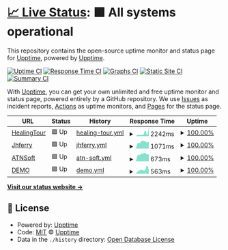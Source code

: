 # [📈 Live Status](https://upptime.github.io/upptime): <!--live status--> **🟩 All systems operational**

This repository contains the open-source uptime monitor and status page for [Upptime](https://upptime.js.org), powered by [Upptime](https://github.com/upptime/upptime).

[![Uptime CI](https://github.com/worick/upptime/workflows/Uptime%20CI/badge.svg)](https://github.com/worick/upptime/actions?query=workflow%3A%22Uptime+CI%22)
[![Response Time CI](https://github.com/worick/upptime/workflows/Response%20Time%20CI/badge.svg)](https://github.com/worick/upptime/actions?query=workflow%3A%22Response+Time+CI%22)
[![Graphs CI](https://github.com/worick/upptime/workflows/Graphs%20CI/badge.svg)](https://github.com/worick/upptime/actions?query=workflow%3A%22Graphs+CI%22)
[![Static Site CI](https://github.com/worick/upptime/workflows/Static%20Site%20CI/badge.svg)](https://github.com/worick/upptime/actions?query=workflow%3A%22Static+Site+CI%22)
[![Summary CI](https://github.com/worick/upptime/workflows/Summary%20CI/badge.svg)](https://github.com/worick/upptime/actions?query=workflow%3A%22Summary+CI%22)

With [Upptime](https://upptime.js.org), you can get your own unlimited and free uptime monitor and status page, powered entirely by a GitHub repository. We use [Issues](https://github.com/upptime/upptime/issues) as incident reports, [Actions](https://github.com/worick/upptime/actions) as uptime monitors, and [Pages](https://upptime.github.io/upptime) for the status page.

<!--start: status pages-->
<!-- This summary is generated by Upptime (https://github.com/upptime/upptime) -->
<!-- Do not edit this manually, your changes will be overwritten -->
<!-- prettier-ignore -->
| URL | Status | History | Response Time | Uptime |
| --- | ------ | ------- | ------------- | ------ |
| <img alt="" src="https://icons.duckduckgo.com/ip3/www.healingtour.com.ico" height="13"> [HealingTour](https://www.healingtour.com) | 🟩 Up | [healing-tour.yml](https://github.com/worick/upptime/commits/HEAD/history/healing-tour.yml) | <details><summary><img alt="Response time graph" src="./graphs/healing-tour/response-time-week.png" height="20"> 2242ms</summary><br><a href="https://worick.github.io/upptime/history/healing-tour"><img alt="Response time 1546" src="https://img.shields.io/endpoint?url=https%3A%2F%2Fraw.githubusercontent.com%2Fworick%2Fupptime%2FHEAD%2Fapi%2Fhealing-tour%2Fresponse-time.json"></a><br><a href="https://worick.github.io/upptime/history/healing-tour"><img alt="24-hour response time 6196" src="https://img.shields.io/endpoint?url=https%3A%2F%2Fraw.githubusercontent.com%2Fworick%2Fupptime%2FHEAD%2Fapi%2Fhealing-tour%2Fresponse-time-day.json"></a><br><a href="https://worick.github.io/upptime/history/healing-tour"><img alt="7-day response time 2242" src="https://img.shields.io/endpoint?url=https%3A%2F%2Fraw.githubusercontent.com%2Fworick%2Fupptime%2FHEAD%2Fapi%2Fhealing-tour%2Fresponse-time-week.json"></a><br><a href="https://worick.github.io/upptime/history/healing-tour"><img alt="30-day response time 1310" src="https://img.shields.io/endpoint?url=https%3A%2F%2Fraw.githubusercontent.com%2Fworick%2Fupptime%2FHEAD%2Fapi%2Fhealing-tour%2Fresponse-time-month.json"></a><br><a href="https://worick.github.io/upptime/history/healing-tour"><img alt="1-year response time 1546" src="https://img.shields.io/endpoint?url=https%3A%2F%2Fraw.githubusercontent.com%2Fworick%2Fupptime%2FHEAD%2Fapi%2Fhealing-tour%2Fresponse-time-year.json"></a></details> | <details><summary><a href="https://worick.github.io/upptime/history/healing-tour">100.00%</a></summary><a href="https://worick.github.io/upptime/history/healing-tour"><img alt="All-time uptime 99.92%" src="https://img.shields.io/endpoint?url=https%3A%2F%2Fraw.githubusercontent.com%2Fworick%2Fupptime%2FHEAD%2Fapi%2Fhealing-tour%2Fuptime.json"></a><br><a href="https://worick.github.io/upptime/history/healing-tour"><img alt="24-hour uptime 100.00%" src="https://img.shields.io/endpoint?url=https%3A%2F%2Fraw.githubusercontent.com%2Fworick%2Fupptime%2FHEAD%2Fapi%2Fhealing-tour%2Fuptime-day.json"></a><br><a href="https://worick.github.io/upptime/history/healing-tour"><img alt="7-day uptime 100.00%" src="https://img.shields.io/endpoint?url=https%3A%2F%2Fraw.githubusercontent.com%2Fworick%2Fupptime%2FHEAD%2Fapi%2Fhealing-tour%2Fuptime-week.json"></a><br><a href="https://worick.github.io/upptime/history/healing-tour"><img alt="30-day uptime 99.80%" src="https://img.shields.io/endpoint?url=https%3A%2F%2Fraw.githubusercontent.com%2Fworick%2Fupptime%2FHEAD%2Fapi%2Fhealing-tour%2Fuptime-month.json"></a><br><a href="https://worick.github.io/upptime/history/healing-tour"><img alt="1-year uptime 99.92%" src="https://img.shields.io/endpoint?url=https%3A%2F%2Fraw.githubusercontent.com%2Fworick%2Fupptime%2FHEAD%2Fapi%2Fhealing-tour%2Fuptime-year.json"></a></details>
| <img alt="" src="https://icons.duckduckgo.com/ip3/www.jhferry.com.ico" height="13"> [Jhferry](https://www.jhferry.com) | 🟩 Up | [jhferry.yml](https://github.com/worick/upptime/commits/HEAD/history/jhferry.yml) | <details><summary><img alt="Response time graph" src="./graphs/jhferry/response-time-week.png" height="20"> 1071ms</summary><br><a href="https://worick.github.io/upptime/history/jhferry"><img alt="Response time 1095" src="https://img.shields.io/endpoint?url=https%3A%2F%2Fraw.githubusercontent.com%2Fworick%2Fupptime%2FHEAD%2Fapi%2Fjhferry%2Fresponse-time.json"></a><br><a href="https://worick.github.io/upptime/history/jhferry"><img alt="24-hour response time 1103" src="https://img.shields.io/endpoint?url=https%3A%2F%2Fraw.githubusercontent.com%2Fworick%2Fupptime%2FHEAD%2Fapi%2Fjhferry%2Fresponse-time-day.json"></a><br><a href="https://worick.github.io/upptime/history/jhferry"><img alt="7-day response time 1071" src="https://img.shields.io/endpoint?url=https%3A%2F%2Fraw.githubusercontent.com%2Fworick%2Fupptime%2FHEAD%2Fapi%2Fjhferry%2Fresponse-time-week.json"></a><br><a href="https://worick.github.io/upptime/history/jhferry"><img alt="30-day response time 986" src="https://img.shields.io/endpoint?url=https%3A%2F%2Fraw.githubusercontent.com%2Fworick%2Fupptime%2FHEAD%2Fapi%2Fjhferry%2Fresponse-time-month.json"></a><br><a href="https://worick.github.io/upptime/history/jhferry"><img alt="1-year response time 1095" src="https://img.shields.io/endpoint?url=https%3A%2F%2Fraw.githubusercontent.com%2Fworick%2Fupptime%2FHEAD%2Fapi%2Fjhferry%2Fresponse-time-year.json"></a></details> | <details><summary><a href="https://worick.github.io/upptime/history/jhferry">100.00%</a></summary><a href="https://worick.github.io/upptime/history/jhferry"><img alt="All-time uptime 99.96%" src="https://img.shields.io/endpoint?url=https%3A%2F%2Fraw.githubusercontent.com%2Fworick%2Fupptime%2FHEAD%2Fapi%2Fjhferry%2Fuptime.json"></a><br><a href="https://worick.github.io/upptime/history/jhferry"><img alt="24-hour uptime 100.00%" src="https://img.shields.io/endpoint?url=https%3A%2F%2Fraw.githubusercontent.com%2Fworick%2Fupptime%2FHEAD%2Fapi%2Fjhferry%2Fuptime-day.json"></a><br><a href="https://worick.github.io/upptime/history/jhferry"><img alt="7-day uptime 100.00%" src="https://img.shields.io/endpoint?url=https%3A%2F%2Fraw.githubusercontent.com%2Fworick%2Fupptime%2FHEAD%2Fapi%2Fjhferry%2Fuptime-week.json"></a><br><a href="https://worick.github.io/upptime/history/jhferry"><img alt="30-day uptime 99.88%" src="https://img.shields.io/endpoint?url=https%3A%2F%2Fraw.githubusercontent.com%2Fworick%2Fupptime%2FHEAD%2Fapi%2Fjhferry%2Fuptime-month.json"></a><br><a href="https://worick.github.io/upptime/history/jhferry"><img alt="1-year uptime 99.96%" src="https://img.shields.io/endpoint?url=https%3A%2F%2Fraw.githubusercontent.com%2Fworick%2Fupptime%2FHEAD%2Fapi%2Fjhferry%2Fuptime-year.json"></a></details>
| <img alt="" src="https://icons.duckduckgo.com/ip3/atnsoft.co.kr.ico" height="13"> [ATNSoft](http://atnsoft.co.kr) | 🟩 Up | [atn-soft.yml](https://github.com/worick/upptime/commits/HEAD/history/atn-soft.yml) | <details><summary><img alt="Response time graph" src="./graphs/atn-soft/response-time-week.png" height="20"> 673ms</summary><br><a href="https://worick.github.io/upptime/history/atn-soft"><img alt="Response time 904" src="https://img.shields.io/endpoint?url=https%3A%2F%2Fraw.githubusercontent.com%2Fworick%2Fupptime%2FHEAD%2Fapi%2Fatn-soft%2Fresponse-time.json"></a><br><a href="https://worick.github.io/upptime/history/atn-soft"><img alt="24-hour response time 670" src="https://img.shields.io/endpoint?url=https%3A%2F%2Fraw.githubusercontent.com%2Fworick%2Fupptime%2FHEAD%2Fapi%2Fatn-soft%2Fresponse-time-day.json"></a><br><a href="https://worick.github.io/upptime/history/atn-soft"><img alt="7-day response time 673" src="https://img.shields.io/endpoint?url=https%3A%2F%2Fraw.githubusercontent.com%2Fworick%2Fupptime%2FHEAD%2Fapi%2Fatn-soft%2Fresponse-time-week.json"></a><br><a href="https://worick.github.io/upptime/history/atn-soft"><img alt="30-day response time 719" src="https://img.shields.io/endpoint?url=https%3A%2F%2Fraw.githubusercontent.com%2Fworick%2Fupptime%2FHEAD%2Fapi%2Fatn-soft%2Fresponse-time-month.json"></a><br><a href="https://worick.github.io/upptime/history/atn-soft"><img alt="1-year response time 904" src="https://img.shields.io/endpoint?url=https%3A%2F%2Fraw.githubusercontent.com%2Fworick%2Fupptime%2FHEAD%2Fapi%2Fatn-soft%2Fresponse-time-year.json"></a></details> | <details><summary><a href="https://worick.github.io/upptime/history/atn-soft">100.00%</a></summary><a href="https://worick.github.io/upptime/history/atn-soft"><img alt="All-time uptime 99.97%" src="https://img.shields.io/endpoint?url=https%3A%2F%2Fraw.githubusercontent.com%2Fworick%2Fupptime%2FHEAD%2Fapi%2Fatn-soft%2Fuptime.json"></a><br><a href="https://worick.github.io/upptime/history/atn-soft"><img alt="24-hour uptime 100.00%" src="https://img.shields.io/endpoint?url=https%3A%2F%2Fraw.githubusercontent.com%2Fworick%2Fupptime%2FHEAD%2Fapi%2Fatn-soft%2Fuptime-day.json"></a><br><a href="https://worick.github.io/upptime/history/atn-soft"><img alt="7-day uptime 100.00%" src="https://img.shields.io/endpoint?url=https%3A%2F%2Fraw.githubusercontent.com%2Fworick%2Fupptime%2FHEAD%2Fapi%2Fatn-soft%2Fuptime-week.json"></a><br><a href="https://worick.github.io/upptime/history/atn-soft"><img alt="30-day uptime 99.96%" src="https://img.shields.io/endpoint?url=https%3A%2F%2Fraw.githubusercontent.com%2Fworick%2Fupptime%2FHEAD%2Fapi%2Fatn-soft%2Fuptime-month.json"></a><br><a href="https://worick.github.io/upptime/history/atn-soft"><img alt="1-year uptime 99.97%" src="https://img.shields.io/endpoint?url=https%3A%2F%2Fraw.githubusercontent.com%2Fworick%2Fupptime%2FHEAD%2Fapi%2Fatn-soft%2Fuptime-year.json"></a></details>
| <img alt="" src="https://icons.duckduckgo.com/ip3/demo.atnsoft.co.kr.ico" height="13"> [DEMO](http://demo.atnsoft.co.kr) | 🟩 Up | [demo.yml](https://github.com/worick/upptime/commits/HEAD/history/demo.yml) | <details><summary><img alt="Response time graph" src="./graphs/demo/response-time-week.png" height="20"> 563ms</summary><br><a href="https://worick.github.io/upptime/history/demo"><img alt="Response time 567" src="https://img.shields.io/endpoint?url=https%3A%2F%2Fraw.githubusercontent.com%2Fworick%2Fupptime%2FHEAD%2Fapi%2Fdemo%2Fresponse-time.json"></a><br><a href="https://worick.github.io/upptime/history/demo"><img alt="24-hour response time 515" src="https://img.shields.io/endpoint?url=https%3A%2F%2Fraw.githubusercontent.com%2Fworick%2Fupptime%2FHEAD%2Fapi%2Fdemo%2Fresponse-time-day.json"></a><br><a href="https://worick.github.io/upptime/history/demo"><img alt="7-day response time 563" src="https://img.shields.io/endpoint?url=https%3A%2F%2Fraw.githubusercontent.com%2Fworick%2Fupptime%2FHEAD%2Fapi%2Fdemo%2Fresponse-time-week.json"></a><br><a href="https://worick.github.io/upptime/history/demo"><img alt="30-day response time 525" src="https://img.shields.io/endpoint?url=https%3A%2F%2Fraw.githubusercontent.com%2Fworick%2Fupptime%2FHEAD%2Fapi%2Fdemo%2Fresponse-time-month.json"></a><br><a href="https://worick.github.io/upptime/history/demo"><img alt="1-year response time 567" src="https://img.shields.io/endpoint?url=https%3A%2F%2Fraw.githubusercontent.com%2Fworick%2Fupptime%2FHEAD%2Fapi%2Fdemo%2Fresponse-time-year.json"></a></details> | <details><summary><a href="https://worick.github.io/upptime/history/demo">100.00%</a></summary><a href="https://worick.github.io/upptime/history/demo"><img alt="All-time uptime 99.94%" src="https://img.shields.io/endpoint?url=https%3A%2F%2Fraw.githubusercontent.com%2Fworick%2Fupptime%2FHEAD%2Fapi%2Fdemo%2Fuptime.json"></a><br><a href="https://worick.github.io/upptime/history/demo"><img alt="24-hour uptime 100.00%" src="https://img.shields.io/endpoint?url=https%3A%2F%2Fraw.githubusercontent.com%2Fworick%2Fupptime%2FHEAD%2Fapi%2Fdemo%2Fuptime-day.json"></a><br><a href="https://worick.github.io/upptime/history/demo"><img alt="7-day uptime 100.00%" src="https://img.shields.io/endpoint?url=https%3A%2F%2Fraw.githubusercontent.com%2Fworick%2Fupptime%2FHEAD%2Fapi%2Fdemo%2Fuptime-week.json"></a><br><a href="https://worick.github.io/upptime/history/demo"><img alt="30-day uptime 100.00%" src="https://img.shields.io/endpoint?url=https%3A%2F%2Fraw.githubusercontent.com%2Fworick%2Fupptime%2FHEAD%2Fapi%2Fdemo%2Fuptime-month.json"></a><br><a href="https://worick.github.io/upptime/history/demo"><img alt="1-year uptime 99.94%" src="https://img.shields.io/endpoint?url=https%3A%2F%2Fraw.githubusercontent.com%2Fworick%2Fupptime%2FHEAD%2Fapi%2Fdemo%2Fuptime-year.json"></a></details>

<!--end: status pages-->

[**Visit our status website →**](https://upptime.github.io/upptime)

## 📄 License

- Powered by: [Upptime](https://github.com/upptime/upptime)
- Code: [MIT](./LICENSE) © [Upptime](https://upptime.js.org)
- Data in the `./history` directory: [Open Database License](https://opendatacommons.org/licenses/odbl/1-0/)
